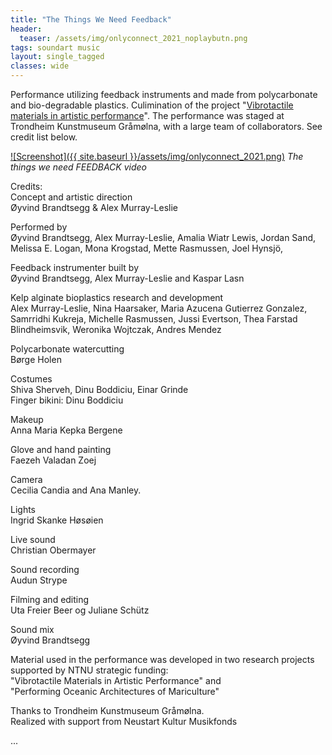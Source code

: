 ```yaml
---
title: "The Things We Need Feedback"
header:
  teaser: /assets/img/onlyconnect_2021_noplaybutn.png
tags: soundart music 
layout: single_tagged
classes: wide
---
```


Performance utilizing feedback instruments and made from polycarbonate and bio-degradable plastics. Culimination of the project "[Vibrotactile materials in artistic performance](2021-04-01-Vibrotactile-materials.html)". The performance was staged at Trondheim Kunstmuseum Gr&aring;m&oslash;lna, with a large team of collaborators. See credit list below.


[![Screenshot]({{ site.baseurl }}/assets/img/onlyconnect_2021.png)](https://vimeo.com/548364133 "Feedback performance video on Vimeo")
*The things we need FEEDBACK video*


Credits:  
Concept and artistic direction  
&Oslash;yvind Brandtsegg & Alex Murray-Leslie   

Performed by  
&Oslash;yvind Brandtsegg, Alex Murray-Leslie, Amalia Wiatr Lewis, Jordan Sand, Melissa E. Logan, Mona Krogstad, Mette Rasmussen, Joel Hynsj&ouml;,

Feedback instrumenter built by  
&Oslash;yvind Brandtsegg, Alex Murray-Leslie and Kaspar Lasn
 
Kelp alginate bioplastics research and development  
Alex Murray-Leslie, Nina Haarsaker, Maria Azucena Gutierrez Gonzalez, Samrridhi Kukreja, Michelle Rasmussen, Jussi Evertson, Thea Farstad Blindheimsvik, Weronika Wojtczak, Andres Mendez
 
Polycarbonate watercutting  
B&oslash;rge Holen
 
Costumes  
Shiva Sherveh, Dinu Boddiciu, Einar Grinde  
Finger bikini: Dinu Boddiciu
 
Makeup  
Anna Maria Kepka Bergene
 
Glove and hand painting  
Faezeh Valadan Zoej

Camera   
Cecilia Candia and Ana Manley. 

Lights  
Ingrid Skanke H&oslash;s&oslash;ien
 
Live sound  
Christian Obermayer
 
Sound recording  
Audun Strype
 
Filming and editing  
Uta Freier Beer og Juliane Sch&uuml;tz
 
Sound mix  
&Oslash;yvind Brandtsegg

Material used in the performance was developed in two research projects supported by NTNU strategic funding:  
"Vibrotactile Materials in Artistic Performance" and   
"Performing Oceanic Architectures of Mariculture"
 
Thanks to Trondheim Kunstmuseum Gr&aring;m&oslash;lna.  
Realized with support from Neustart Kultur Musikfonds



...
